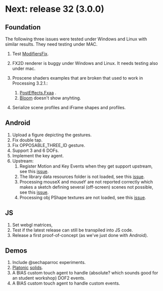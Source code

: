# Next: release 32 (3.0.0)

## Foundation

The following three issues were tested under Windows and Linux with similar results. They need testing under MAC.

1. Test [ModifiersFix]().
2. FX2D renderer is buggy under Windows and Linux. It needs testing also under mac.
3. Proscene shaders examples that are broken that used to work in Processing 3.2.1.:
    1. [PostEffects.Fxaa](https://github.com/remixlab/proscene/tree/master/examples/Demos/PostEffects) .
    2. [Bloom](https://github.com/remixlab/proscene/tree/master/examples/Demos/Bloom) doesn't show anyhting.

7. Serialize scene profiles and iFrame shapes and profiles.

## Android

1. Upload a figure depicting the gestures.
2. Fix double tap.
3. Fix OPPOSABLE_THREE_ID gesture.
4. Support 3 and 6 DOFs.
5. Implement the key agent.
6. Upstream:
    1. Register Motion and Key Events when they get support upstream, see this [issue](https://github.com/processing/processing-android/issues/246).
    2. The library data resources folder is not loaded, see this [issue](https://github.com/processing/processing-android/issues/247).
    3. Processing mouseX and mouseY are not reported correctly which makes a sketch defining several (off-screen) scenes not possible, see this [issue](https://github.com/processing/processing-android/issues/260).
    4. Processing obj PShape textures are not loaded, see this [issue](https://github.com/processing/processing-android/issues/249).

## JS

1. Set webgl matrices,
2. Test if the latest release can still be transpiled into JS code.
2. Release a first proof-of-concept (as we've just done with Android).

## Demos

1. Include @sechaparroc experiments.
2. [Platonic](http://blog.jpcarrascal.com/2016/04/platonic-solids-in-processing/) [solids](https://github.com/jpcarrascal/ProcessingPlatonicSolids).
3. A BIAS custom touch agent to handle (absolute? which sounds good for an student workshop) DOF2 events.
4. A BIAS custom touch agent to handle custom events.
